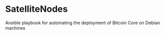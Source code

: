 # SatelliteNodes
 Ansible playbook for automating the deployment of Bitcoin Core on Debian machines
